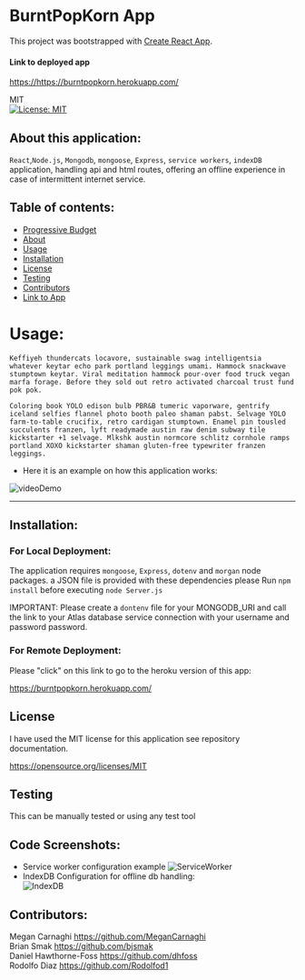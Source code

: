 # BurntPopKorn App

This project was bootstrapped with [Create React App](https://github.com/facebook/create-react-app).

#### Link to deployed app
 <https://https://burntpopkorn.herokuapp.com/>
   
MIT<br>[![License: MIT](https://img.shields.io/badge/License-MIT-yellow.svg)](https://opensource.org/licenses/MIT)

## About this application:
`React`,`Node.js`, `Mongodb`, `mongoose`, `Express`, `service workers`, `indexDB` application, handling api and html routes, offering an offline experience in case of intermittent internet service.

## Table of contents:
* [Progressive Budget](#Progressive-Budget)
* [About](#about-this-application)
* [Usage](#usage)
* [Installation](#installation)
* [License](#license)
* [Testing](#special-testing-instructions)
* [Contributors](#contributors)
* [Link to App](#Link-to-deployed-app)

# Usage:
    Keffiyeh thundercats locavore, sustainable swag intelligentsia whatever keytar echo park portland leggings umami. Hammock snackwave stumptown keytar. Viral meditation hammock pour-over food truck vegan marfa forage. Before they sold out retro activated charcoal trust fund pok pok.

    Coloring book YOLO edison bulb PBR&B tumeric vaporware, gentrify iceland selfies flannel photo booth paleo shaman pabst. Selvage YOLO farm-to-table crucifix, retro cardigan stumptown. Enamel pin tousled succulents franzen, lyft readymade austin raw denim subway tile kickstarter +1 selvage. Mlkshk austin normcore schlitz cornhole ramps portland XOXO kickstarter shaman gluten-free typewriter franzen leggings.


- Here it is an example on how this application works:

![videoDemo](public/assets/Demo.gif)

---
## Installation:
### For Local Deployment: 
The application requires `mongoose`, `Express`, `dotenv` and `morgan` node packages.
a JSON file is provided with these dependencies please Run `npm install`  before executing `node Server.js`

IMPORTANT: Please create a `dontenv` file for your MONGODB_URI and call the link to your Atlas database service connection with your username and password  password.

### For Remote Deployment: 
Please "click" on this link to go to the heroku version of this app:

<https://burntpopkorn.herokuapp.com/>

## License
I have used the MIT license for this application see repository documentation.

<https://opensource.org/licenses/MIT>

## Testing
This can be manually tested or using any test tool

## Code Screenshots:
- Service worker configuration example 
![ServiceWorker](public/assets/img/ServiceWorkerImg.png)<br>
- IndexDB Configuration for offline db handling:<br>
![IndexDB](public/assets/img/IndexDBImg.png)
 


## Contributors:
Megan Carnaghi <https://github.com/MeganCarnaghi><br>
Brian Smak <https://github.com/bjsmak><br>
Daniel Hawthorne-Foss  <https://github.com/dhfoss><br>
Rodolfo Diaz <https://github.com/Rodolfod1>

